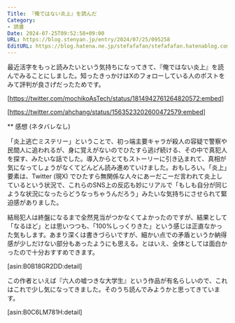 ```yaml
---
Title: 『俺ではない炎上』を読んだ
Category:
- 読書
Date: 2024-07-25T09:52:58+09:00
URL: https://blog.stenyan.jp/entry/2024/07/25/095258
EditURL: https://blog.hatena.ne.jp/stefafafan/stefafafan.hatenablog.com/atom/entry/6801883189124526647
---
```


最近活字をもっと読みたいという気持ちになってきて、『俺ではない炎上』を読んでみることにしました。知ったきっかけはXのフォローしている人のポストをみて評判が良さげだったためです。

[https://twitter.com/mochikoAsTech/status/1814942761264820572:embed]

[https://twitter.com/ahchang/status/1563523202600472579:embed]

** 感想 (ネタバレなし)

「炎上逃亡ミステリー」ということで、初っ端主要キャラが殺人の容疑で警察や民間人に追われるが、身に覚えがないのでひたすら逃げ続ける、その中で真犯人を探す、みたいな話でした。導入からとてもストーリーに引き込まれて、真相が気になってしょうがなくてどんどん読み進めていけました。おもしろい。「炎上」要素は、Twitter (現X) でひたすら無関係な人々にあーだこーだ言われて炎上しているという状況で、これらのSNS上の反応も妙にリアルで「もしも自分が同じような状況になったらどうなっちゃうんだろう」みたいな気持ちにさせられて緊迫感がありました。

結局犯人は終盤になるまで全然見当がつかなくてよかったのですが、結果として「なるほど」とは思いつつも、「100%しっくりきた」という感じは正直なかった気もします。あまり深くは書きづらいですが、細かい点での矛盾というか納得感が少しだけない部分もあったようにも思える。とはいえ、全体としては面白かったので十分おすすめできます。

[asin:B0B18GR2DD:detail]

この作者といえば『六人の嘘つきな大学生』という作品が有名らしいので、これはこれで少し気になってきました。そのうち読んでみようかと思ってきています。

[asin:B0C6LM781H:detail]
